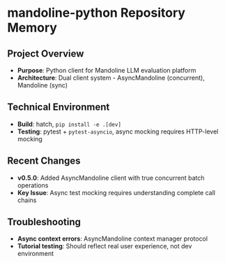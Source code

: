 # mandoline-python Repository Memory

## Project Overview

- **Purpose**: Python client for Mandoline LLM evaluation platform
- **Architecture**: Dual client system - AsyncMandoline (concurrent), Mandoline (sync)

## Technical Environment

- **Build**: hatch, `pip install -e .[dev]`
- **Testing**: pytest + `pytest-asyncio`, async mocking requires HTTP-level mocking

## Recent Changes

- **v0.5.0**: Added AsyncMandoline client with true concurrent batch operations
- **Key Issue**: Async test mocking requires understanding complete call chains

## Troubleshooting

- **Async context errors**: AsyncMandoline context manager protocol
- **Tutorial testing**: Should reflect real user experience, not dev environment
